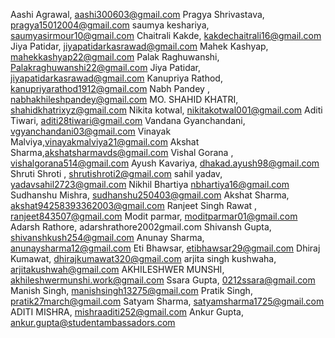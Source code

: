 Aashi Agrawal, aashi300603@gmail.com
Pragya Shrivastava, pragya15012004@gmail.com
saumya keshariya, saumyasirmour10@gmail.com
Chaitrali Kakde, kakdechaitrali16@gmail.com
Jiya Patidar, jiyapatidarkasrawad@gmail.com
Mahek Kashyap, mahekkashyap22@gmail.com
Palak Raghuwanshi, Palakraghuwanshi22@gmail.com
Jiya Patidar, jiyapatidarkasrawad@gmail.com
Kanupriya Rathod, kanupriyarathod1912@gmail.com
Nabh Pandey , nabhakhileshpandey@gmail.com
MO. SHAHID KHATRI, shahidkhatrixyz@gmail.com
Nikita kotwal, nikitakotwal001@gmail.com
Aditi Tiwari, aditi28tiwari@gmail.com
Vandana Gyanchandani, vgyanchandani03@gmail.com
Vinayak Malviya,vinayakmalviya21@gmail.com
Akshat Sharma,akshatsharmavds@gmail.com
Vishal Gorana , vishalgorana514@gmail.com
Ayush Kavariya, dhakad.ayush98@gmail.com
Shruti Shroti , shrutishroti2@gmail.com
sahil yadav, yadavsahil2723@gmail.com
Nikhil Bhartiya nbhartiya16@gmail.com
Sudhanshu Mishra, sudhanshu250403@gmail.com
Akshat Sharma, akshat94258393362003@gmail.com
Ranjeet Singh Rawat , ranjeet843507@gmail.com
Modit parmar, moditparmar01@gmail.com
Adarsh Rathore, adarshrathore2002gmail.com
Shivansh Gupta, shivanshkush254@gmail.com
Anunay Sharma, anunaysharma12@gmail.com
Eti Bhawsar, etibhawsar29@gmail.com
Dhiraj Kumawat, dhirajkumawat320@gmail.com
arjita singh kushwaha, arjitakushwah@gmail.com
AKHILESHWER MUNSHI, akhileshwermunshi.work@gmail.com
Ssara Gupta, 0212ssara@gmail.com
Manish Singh, manishsingh13275@gmail.com
Pratik Singh, pratik27march@gmail.com
Satyam Sharma, satyamsharma1725@gmail.com
ADITI MISHRA, mishraaditi252@gmail.com
Ankur Gupta, ankur.gupta@studentambassadors.com
